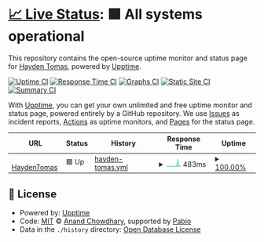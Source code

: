 # [📈 Live Status](https://demo.upptime.js.org): <!--live status--> **🟩 All systems operational**

This repository contains the open-source uptime monitor and status page for [Hayden Tomas](https://haydentomas.co.uk), powered by [Upptime](https://github.com/upptime/upptime).

[![Uptime CI](https://github.com/haydentomas/uptime/workflows/Uptime%20CI/badge.svg)](https://github.com/haydentomas/uptime/actions?query=workflow%3A%22Uptime+CI%22)
[![Response Time CI](https://github.com/haydentomas/uptime/workflows/Response%20Time%20CI/badge.svg)](https://github.com/haydentomas/uptime/actions?query=workflow%3A%22Response+Time+CI%22)
[![Graphs CI](https://github.com/haydentomas/uptime/workflows/Graphs%20CI/badge.svg)](https://github.com/haydentomas/uptime/actions?query=workflow%3A%22Graphs+CI%22)
[![Static Site CI](https://github.com/haydentomas/uptime/workflows/Static%20Site%20CI/badge.svg)](https://github.com/haydentomas/uptime/actions?query=workflow%3A%22Static+Site+CI%22)
[![Summary CI](https://github.com/haydentomas/uptime/workflows/Summary%20CI/badge.svg)](https://github.com/haydentomas/uptime/actions?query=workflow%3A%22Summary+CI%22)

With [Upptime](https://upptime.js.org), you can get your own unlimited and free uptime monitor and status page, powered entirely by a GitHub repository. We use [Issues](https://github.com/haydentomas/uptime/issues) as incident reports, [Actions](https://github.com/haydentomas/uptime/actions) as uptime monitors, and [Pages](https://demo.upptime.js.org) for the status page.

<!--start: status pages-->
<!-- This summary is generated by Upptime (https://github.com/upptime/upptime) -->
<!-- Do not edit this manually, your changes will be overwritten -->
<!-- prettier-ignore -->
| URL | Status | History | Response Time | Uptime |
| --- | ------ | ------- | ------------- | ------ |
| <img alt="" src="https://icons.duckduckgo.com/ip3/www.haydentomas.co.uk.ico" height="13"> [HaydenTomas](https://www.haydentomas.co.uk) | 🟩 Up | [hayden-tomas.yml](https://github.com/haydentomas/uptime/commits/HEAD/history/hayden-tomas.yml) | <details><summary><img alt="Response time graph" src="./graphs/hayden-tomas/response-time-week.png" height="20"> 483ms</summary><br><a href="https://uptime.haydentomas.co.uk/history/hayden-tomas"><img alt="Response time 332" src="https://img.shields.io/endpoint?url=https%3A%2F%2Fraw.githubusercontent.com%2Fhaydentomas%2Fuptime%2FHEAD%2Fapi%2Fhayden-tomas%2Fresponse-time.json"></a><br><a href="https://uptime.haydentomas.co.uk/history/hayden-tomas"><img alt="24-hour response time 251" src="https://img.shields.io/endpoint?url=https%3A%2F%2Fraw.githubusercontent.com%2Fhaydentomas%2Fuptime%2FHEAD%2Fapi%2Fhayden-tomas%2Fresponse-time-day.json"></a><br><a href="https://uptime.haydentomas.co.uk/history/hayden-tomas"><img alt="7-day response time 483" src="https://img.shields.io/endpoint?url=https%3A%2F%2Fraw.githubusercontent.com%2Fhaydentomas%2Fuptime%2FHEAD%2Fapi%2Fhayden-tomas%2Fresponse-time-week.json"></a><br><a href="https://uptime.haydentomas.co.uk/history/hayden-tomas"><img alt="30-day response time 352" src="https://img.shields.io/endpoint?url=https%3A%2F%2Fraw.githubusercontent.com%2Fhaydentomas%2Fuptime%2FHEAD%2Fapi%2Fhayden-tomas%2Fresponse-time-month.json"></a><br><a href="https://uptime.haydentomas.co.uk/history/hayden-tomas"><img alt="1-year response time 332" src="https://img.shields.io/endpoint?url=https%3A%2F%2Fraw.githubusercontent.com%2Fhaydentomas%2Fuptime%2FHEAD%2Fapi%2Fhayden-tomas%2Fresponse-time-year.json"></a></details> | <details><summary><a href="https://uptime.haydentomas.co.uk/history/hayden-tomas">100.00%</a></summary><a href="https://uptime.haydentomas.co.uk/history/hayden-tomas"><img alt="All-time uptime 100.00%" src="https://img.shields.io/endpoint?url=https%3A%2F%2Fraw.githubusercontent.com%2Fhaydentomas%2Fuptime%2FHEAD%2Fapi%2Fhayden-tomas%2Fuptime.json"></a><br><a href="https://uptime.haydentomas.co.uk/history/hayden-tomas"><img alt="24-hour uptime 100.00%" src="https://img.shields.io/endpoint?url=https%3A%2F%2Fraw.githubusercontent.com%2Fhaydentomas%2Fuptime%2FHEAD%2Fapi%2Fhayden-tomas%2Fuptime-day.json"></a><br><a href="https://uptime.haydentomas.co.uk/history/hayden-tomas"><img alt="7-day uptime 100.00%" src="https://img.shields.io/endpoint?url=https%3A%2F%2Fraw.githubusercontent.com%2Fhaydentomas%2Fuptime%2FHEAD%2Fapi%2Fhayden-tomas%2Fuptime-week.json"></a><br><a href="https://uptime.haydentomas.co.uk/history/hayden-tomas"><img alt="30-day uptime 100.00%" src="https://img.shields.io/endpoint?url=https%3A%2F%2Fraw.githubusercontent.com%2Fhaydentomas%2Fuptime%2FHEAD%2Fapi%2Fhayden-tomas%2Fuptime-month.json"></a><br><a href="https://uptime.haydentomas.co.uk/history/hayden-tomas"><img alt="1-year uptime 100.00%" src="https://img.shields.io/endpoint?url=https%3A%2F%2Fraw.githubusercontent.com%2Fhaydentomas%2Fuptime%2FHEAD%2Fapi%2Fhayden-tomas%2Fuptime-year.json"></a></details>

<!--end: status pages-->

## 📄 License

- Powered by: [Upptime](https://github.com/upptime/upptime)
- Code: [MIT](./LICENSE) © [Anand Chowdhary](https://anandchowdhary.com), supported by [Pabio](https://pabio.com)
- Data in the `./history` directory: [Open Database License](https://opendatacommons.org/licenses/odbl/1-0/)
